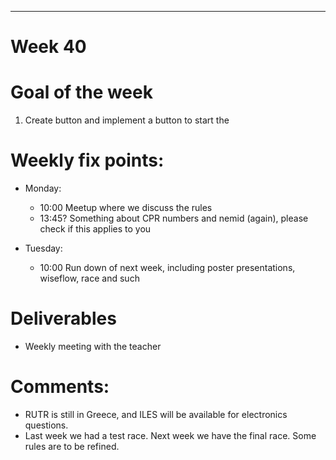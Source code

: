 ---
Week 40
=============

# Goal of the week

1. Create button and implement a button to start the 

# Weekly fix points:

* Monday:
    * 10:00 Meetup where we discuss the rules
    * 13:45? Something about CPR numbers and nemid (again), please check if this applies to you
    
*	Tuesday:
    * 10:00 Run down of next week, including poster presentations, wiseflow, race and such

# Deliverables
* Weekly meeting with the teacher

# Comments:
* RUTR is still in Greece, and ILES will be available for electronics questions.
* Last week we had a test race. Next week we have the final race. Some rules are to be refined.
